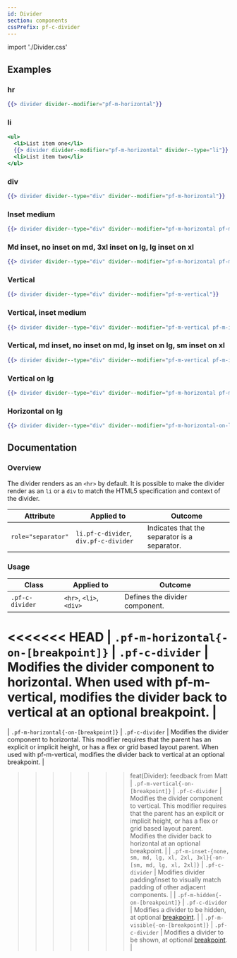 ```yaml
---
id: Divider
section: components
cssPrefix: pf-c-divider
---
```


import './Divider.css'

## Examples
### hr
```hbs
{{> divider divider--modifier="pf-m-horizontal"}}
```

### li
```hbs
<ul>
  <li>List item one</li>
  {{> divider divider--modifier="pf-m-horizontal" divider--type="li"}}
  <li>List item two</li>
</ul>
```

### div
```hbs
{{> divider divider--type="div" divider--modifier="pf-m-horizontal"}}
```

### Inset medium
```hbs
{{> divider divider--type="div" divider--modifier="pf-m-horizontal pf-m-inset-md"}}
```

### Md inset, no inset on md, 3xl inset on lg, lg inset on xl
```hbs
{{> divider divider--type="div" divider--modifier="pf-m-horizontal pf-m-inset-md pf-m-inset-none-on-md pf-m-inset-3xl-on-lg pf-m-inset-lg-on-xl"}}
```

### Vertical
```hbs
{{> divider divider--type="div" divider--modifier="pf-m-vertical"}}
```

### Vertical, inset medium
```hbs
{{> divider divider--type="div" divider--modifier="pf-m-vertical pf-m-inset-md"}}
```

### Vertical, md inset, no inset on md, lg inset on lg, sm inset on xl
```hbs
{{> divider divider--type="div" divider--modifier="pf-m-vertical pf-m-inset-md pf-m-inset-none-on-md pf-m-inset-lg-on-lg pf-m-inset-sm-on-xl"}}
```

### Vertical on lg
```hbs
{{> divider divider--type="div" divider--modifier="pf-m-horizontal pf-m-vertical-on-lg"}}
```

### Horizontal on lg
```hbs
{{> divider divider--type="div" divider--modifier="pf-m-horizontal-on-lg pf-m-vertical"}}
```

## Documentation

### Overview
The divider renders as an `<hr>` by default. It is possible to make the divider render as an `li` or a `div` to match the HTML5 specification and context of the divider.

| Attribute | Applied to | Outcome |
| -- | -- | -- |
| `role="separator"` | `li.pf-c-divider`, `div.pf-c-divider` | Indicates that the separator is a separator. |

### Usage
| Class | Applied to | Outcome |
| -- | -- | -- |
| `.pf-c-divider` | `<hr>`, `<li>`, `<div>` | Defines the divider component. |
<<<<<<< HEAD
| `.pf-m-horizontal{-on-[breakpoint]}` | `.pf-c-divider` | Modifies the divider component to horizontal. When used with pf-m-vertical, modifies the divider back to vertical at an optional breakpoint. |
=======
| `.pf-m-horizontal{-on-[breakpoint]}` | `.pf-c-divider` | Modifies the divider component to horizontal. This modifier requires that the parent has an explicit or implicit height, or has a flex or grid based layout parent. When used with pf-m-vertical, modifies the divider back to vertical at an optional breakpoint. |
>>>>>>> feat(Divider): feedback from Matt
| `.pf-m-vertical{-on-[breakpoint]}` | `.pf-c-divider` | Modifies the divider component to vertical. This modifier requires that the parent has an explicit or implicit height, or has a flex or grid based layout parent. Modifies the divider back to horizontal at an optional breakpoint. |
| `.pf-m-inset-{none, sm, md, lg, xl, 2xl, 3xl}{-on-[sm, md, lg, xl, 2xl]}` | `.pf-c-divider` | Modifies divider padding/inset to visually match padding of other adjacent components. |
| `.pf-m-hidden{-on-[breakpoint]}` | `.pf-c-divider` | Modifies a divider to be hidden, at optional [breakpoint](/developer-resources/global-css-variables#breakpoint-variables-and-class-suffixes). |
| `.pf-m-visible{-on-[breakpoint]}` | `.pf-c-divider` | Modifies a divider to be shown, at optional [breakpoint](/developer-resources/global-css-variables#breakpoint-variables-and-class-suffixes). |
